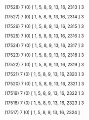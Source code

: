 (17528) 7 (0) [ 1, 5, 8, 9, 13, 16, 2313 ] 3 


(17527) 7 (0) [ 1, 5, 8, 9, 13, 16, 2314 ] 3 


(17526) 7 (0) [ 1, 5, 8, 9, 13, 16, 2315 ] 3 


(17525) 7 (0) [ 1, 5, 8, 9, 13, 16, 2316 ] 3 


(17524) 7 (0) [ 1, 5, 8, 9, 13, 16, 2317 ] 3 


(17523) 7 (0) [ 1, 5, 8, 9, 13, 16, 2318 ] 3 


(17522) 7 (0) [ 1, 5, 8, 9, 13, 16, 2319 ] 3 


(17521) 7 (0) [ 1, 5, 8, 9, 13, 16, 2320 ] 3 


(17520) 7 (0) [ 1, 5, 8, 9, 13, 16, 2321 ] 3 


(17519) 7 (0) [ 1, 5, 8, 9, 13, 16, 2322 ] 3 


(17518) 7 (0) [ 1, 5, 8, 9, 13, 16, 2323 ] 3 


(17517) 7 (0) [ 1, 5, 8, 9, 13, 16, 2324 ]  

